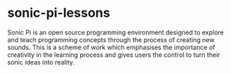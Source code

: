 sonic-pi-lessons
================

Sonic Pi is an open source programming environment designed to explore and teach programming concepts through the process of creating new sounds. This is a scheme of work which emphasises the importance of creativity in the learning process and gives users the control to turn their sonic ideas into reality.
